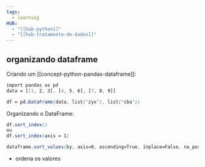 ```yaml
---
tags:
  - learning
HUB:
  - "[[hub-python]]"
  - "[[hub-tratamento-de-dados]]"
---
```



## organizando dataframe

Criando um [[concept-python-pandas-dataframe]]:
```css
import pandas as pd
data = [[1, 2, 3], [4, 5, 6], [7, 8, 9]]

df = pd.DataFrame(data, list('zyx'), list('cba'))
```

Organizando o DataFrame:
```css
df.sort_index()
ou 
df.sort_index(axis = 1)
```

```css
dataframe.sort_values(by, axis=0, ascending=True, inplace=False, na_position='last')

```
- ordena os valores 



